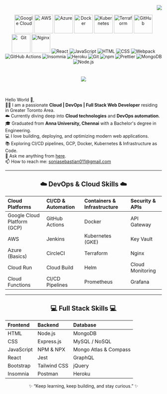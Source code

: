 <img align="right" src="https://visitor-badge.laobi.icu/badge?page_id=soniasebastian.soniasebastian">

<br>

<p align="center">
  <p align="center">
  <img src="https://cdn.jsdelivr.net/gh/devicons/devicon/icons/googlecloud/googlecloud-original.svg" alt="Google Cloud" width="60" height="60"/>
  <img src="https://cdn.jsdelivr.net/gh/devicons/devicon/icons/amazonwebservices/amazonwebservices-original.svg" alt="AWS" width="60" height="60"/>
  <img src="https://cdn.jsdelivr.net/gh/devicons/devicon/icons/azure/azure-original.svg" alt="Azure" width="60" height="60"/>
  <img src="https://cdn.jsdelivr.net/gh/devicons/devicon/icons/docker/docker-original.svg" alt="Docker" width="60" height="60"/>
  <img src="https://cdn.jsdelivr.net/gh/devicons/devicon/icons/kubernetes/kubernetes-plain.svg" alt="Kubernetes" width="60" height="60"/>
  <img src="https://cdn.jsdelivr.net/gh/devicons/devicon/icons/terraform/terraform-original.svg" alt="Terraform" width="60" height="60"/>
  <img src="https://cdn.jsdelivr.net/gh/devicons/devicon/icons/github/github-original.svg" alt="GitHub" width="60" height="60"/>
  <img src="https://cdn.jsdelivr.net/gh/devicons/devicon/icons/git/git-original.svg" alt="Git" width="60" height="60"/>
  <img src="https://cdn.jsdelivr.net/gh/devicons/devicon/icons/nginx/nginx-original.svg" alt="Nginx" width="60" height="60"/>
  <img alt="React" src="https://img.shields.io/badge/-React-45b8d8?style=flat-square&logo=react&logoColor=white" />
  <img alt="JavaScript" src="https://img.shields.io/badge/JavaScript-gray?logo=javascript" />
  <img alt="HTML" src="https://img.shields.io/badge/HTML-%23E34F26?logo=html5&logoColor=white" />
  <img alt="CSS" src="https://img.shields.io/badge/CSS-%231572B6?logo=css3&logoColor=white" />
  <img alt="Webpack" src="https://img.shields.io/badge/-Webpack-8DD6F9?style=flat-square&logo=webpack&logoColor=white" /> 
  <img alt="GitHub Actions" src="https://img.shields.io/badge/-GitHub_Actions-2088FF?style=flat-square&logo=github-actions&logoColor=white" />
  <img alt="Insomnia" src="https://img.shields.io/badge/-Insomnia-5849BE?style=flat-square&logo=insomnia&logoColor=white" />
  <img alt="Heroku" src="https://img.shields.io/badge/-Heroku-430098?style=flat-square&logo=heroku&logoColor=white" />
  <img alt="Git" src="https://img.shields.io/badge/-Git-F05032?style=flat-square&logo=git&logoColor=white" />
  <img alt="npm" src="https://img.shields.io/badge/-NPM-CB3837?style=flat-square&logo=npm&logoColor=white" />
  <img alt="Prettier" src="https://img.shields.io/badge/-Prettier-F7B93E?style=flat-square&logo=prettier&logoColor=white" />
  <img alt="MongoDB" src="https://img.shields.io/badge/-MongoDB-13aa52?style=flat-square&logo=mongodb&logoColor=white" />
  <img alt="Node.js" src="https://img.shields.io/badge/-Node.js-43853d?style=flat-square&logo=node.js&logoColor=white" />
</p>

<h1 align="center">
  <a href="https://git.io/typing-svg">
    <img src="https://readme-typing-svg.herokuapp.com/?lines=Hello,+There!+👋;I+am+Sonia+Sebastian....;Nice+to+meet+you!&center=true&size=30">
  </a>
</h1>

<br>

<p align="left">
  Hello World 👋,<br>
  👩‍💻 I am a passionate <b>Cloud | DevOps | Full Stack Web Developer</b> residing in Greater Toronto Area.<br>
  ☁️ Currently diving deep into <b>Cloud technologies</b> and <b>DevOps automation</b>.<br>
  🎓 Graduated from <b>Anna University, Chennai</b> with a Bachelor's degree in Engineering.<br>
  💻 I love building, deploying, and optimizing modern web applications.<br>
  📚 Exploring CI/CD pipelines, GCP, Docker, Kubernetes & Infrastructure as Code.<br>
  💬 Ask me anything from <a href="https://github.com/soniasebastian/soniasebastian/issues" title="Issues">here</a>.<br>
  📫 How to reach me: <a href="mailto:soniasebastian011@gmail.com">soniasebastian011@gmail.com</a>
</p>

<hr>

<h2 align="center">☁️ DevOps & Cloud Skills ☁️</h2>

| Cloud Platforms | CI/CD & Automation | Containers & Infrastructure | Security & APIs |
| :------------- | :------------- | :------------- | :------------- |
| Google Cloud Platform (GCP) | GitHub Actions | Docker | API Gateway |
| AWS | Jenkins | Kubernetes (GKE) | Key Vault |
| Azure (Basics) | CircleCI | Terraform | Nginx |
| Cloud Run | Cloud Build | Helm | Cloud Monitoring |
| Cloud Functions | CI/CD Pipelines | Prometheus | Grafana |

---

<h2 align="center">💻 Full Stack Skills 💻</h2>

| Frontend | Backend | Database |
| :------------- | :------------- | :------------- |
| HTML | Node.js | MongoDB |
| CSS | Express.js | MySQL / NoSQL |
| JavaScript | NPM & NPX | Mongo Atlas & Compass |
| React | Jest | GraphQL |
| Bootstrap | Tailwind CSS | jQuery |
| Insomnia | Postman | Heroku |



<p align="center">✨ “Keep learning, keep building, and stay curious.” ✨</p>
